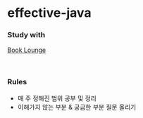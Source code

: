 
# effective-java

### Study with

[Book Lounge](https://github.com/team-tancheon/book-lounge)

<br/>

### Rules
- 매 주 정해진 범위 공부 및 정리
- 이해가지 않는 부분 & 궁금한 부분 질문 올리기
